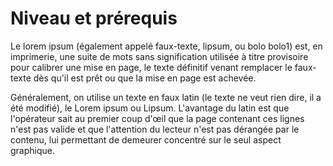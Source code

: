 # Niveau et prérequis

Le lorem ipsum (également appelé faux-texte, lipsum, ou bolo bolo1) est,
en imprimerie, une suite de mots sans signification utilisée à titre
provisoire pour calibrer une mise en page, le texte définitif venant
remplacer le faux-texte dès qu'il est prêt ou que la mise en page est
achevée.

Généralement, on utilise un texte en faux latin (le texte ne veut rien
dire, il a été modifié), le Lorem ipsum ou Lipsum. L'avantage du latin
est que l'opérateur sait au premier coup d'œil que la page contenant ces
lignes n'est pas valide et que l'attention du lecteur n'est pas dérangée
par le contenu, lui permettant de demeurer concentré sur le seul aspect
graphique.
